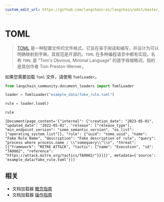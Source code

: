 ```yaml
---
custom_edit_url: https://github.com/langchain-ai/langchain/edit/master/docs/docs/integrations/document_loaders/toml.ipynb
---
```


# TOML

>[TOML](https://en.wikipedia.org/wiki/TOML) 是一种配置文件的文件格式。它旨在易于阅读和编写，并设计为可以明确映射到字典。其规范是开源的。`TOML` 在多种编程语言中都有实现。名称 `TOML` 是 "Tom's Obvious, Minimal Language" 的首字母缩略词，指的是其创作者 Tom Preston-Werner。

如果您需要加载 `Toml` 文件，请使用 `TomlLoader`。

```python
from langchain_community.document_loaders import TomlLoader
```

```python
loader = TomlLoader("example_data/fake_rule.toml")
```

```python
rule = loader.load()
```

```python
rule
```

```output
[Document(page_content='{"internal": {"creation_date": "2023-05-01", "updated_date": "2022-05-01", "release": ["release_type"], "min_endpoint_version": "some_semantic_version", "os_list": ["operating_system_list"]}, "rule": {"uuid": "some_uuid", "name": "Fake Rule Name", "description": "Fake description of rule", "query": "process where process.name : \\"somequery\\"\\n", "threat": [{"framework": "MITRE ATT&CK", "tactic": {"name": "Execution", "id": "TA0002", "reference": "https://attack.mitre.org/tactics/TA0002/"}}]}}', metadata={'source': 'example_data/fake_rule.toml'})]
```

## 相关

- 文档加载器 [概念指南](/docs/concepts/#document-loaders)
- 文档加载器 [操作指南](/docs/how_to/#document-loaders)